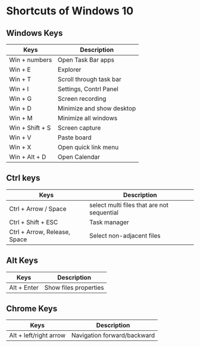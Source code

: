 # Shortcuts of Windows 10

## Windows Keys
|Keys|Description|
|---|---|
|Win + numbers|Open Task Bar apps|
|Win + E|Explorer|
|Win + T|Scroll through task bar|
|Win + I|Settings, Contrl Panel|
|Win + G|Screen recording|
|Win + D|Minimize and show desktop|
|Win + M|Minimize all windows|
|Win + Shift + S|Screen capture|
|Win + V|Paste board|
|Win + X|Open quick link menu|
|Win + Alt + D|Open Calendar|

## Ctrl keys
|Keys|Description|
|---|---|
|Ctrl + Arrow / Space|select multi files that are not sequential|
|Ctrl + Shift + ESC|Task manager|
|Ctrl + Arrow, Release, Space|Select non-adjacent files|

## Alt Keys
|Keys|Description|
|---|---|
|Alt + Enter|Show files properties|

## Chrome Keys
|Keys|Description|
|---|---|
|Alt + left/right arrow|Navigation forward/backward|
